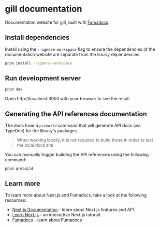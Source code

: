 # gill documentation

Documentation website for gill, built with [Fumadocs](https://github.com/fuma-nama/fumadocs).

## Install dependencies

Install using the `--ignore-workspace` flag to ensure the dependencies of the documentation website
are separate from the library dependencies.

```bash
pnpm install --ignore-workspace
```

## Run development server

```bash
pnpm dev
```

Open http://localhost:3000 with your browser to see the result.

## Generating the API references documentation

The docs have a `prebuild` command that will generate API docs (via TypeDoc) for the library's
packages.

> When working locally, it is not required to build these in order to test the local docs site.

You can manually trigger building the API references using the following command:

```shell
pnpm prebuild
```

## Learn more

To learn more about Next.js and Fumadocs, take a look at the following resources:

- [Next.js Documentation](https://nextjs.org/docs) - learn about Next.js features and API.
- [Learn Next.js](https://nextjs.org/learn) - an interactive Next.js tutorial.
- [Fumadocs](https://fumadocs.vercel.app) - learn about Fumadocs
